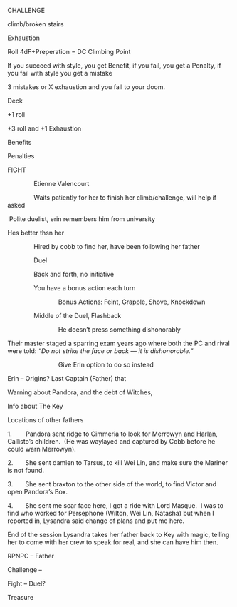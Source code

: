CHALLENGE

climb/broken stairs

Exhaustion

Roll 4dF+Preperation = DC Climbing Point

If you succeed with style, you get Benefit, if you fail, you get a Penalty, if you fail with style you get a mistake

3 mistakes or X exhaustion and you fall to your doom.

Deck

+1 roll

+3 roll and +1 Exhaustion

Benefits

Penalties

FIGHT

               Etienne Valencourt

               Waits patiently for her to finish her climb/challenge, will help if asked

 Polite duelist, erin remembers him from university

Hes better thsn her

               Hired by cobb to find her, have been following her father

               Duel

               Back and forth, no initiative

               You have a bonus action each turn

                             Bonus Actions: Feint, Grapple, Shove, Knockdown

               Middle of the Duel, Flashback

                             He doesn’t press something dishonorably

Their master staged a sparring exam years ago where both the PC and rival were told: _“Do not strike the face or back — it is dishonorable.”_

                             Give Erin option to do so instead

Erin – Origins? Last Captain (Father) that

Warning about Pandora, and the debt of Witches,

Info about The Key

Locations of other fathers

1.        Pandora sent ridge to Cimmeria to look for Merrowyn and Harlan, Callisto’s children.  (He was waylayed and captured by Cobb before he could warn Merrowyn).     

2.       She sent damien to Tarsus, to kill Wei Lin, and make sure the Mariner is not found.

3.       She sent braxton to the other side of the world, to find Victor and open Pandora’s Box.

4.       She sent me scar face here, I got a ride with Lord Masque.  I was to find who worked for Persephone (Wilton, Wei Lin, Natasha) but when I reported in, Lysandra said change of plans and put me here.

End of the session Lysandra takes her father back to Key with magic, telling her to come with her crew to speak for real, and she can have him then.

RPNPC – Father

Challenge –

Fight – Duel?

Treasure